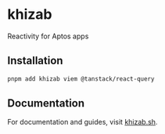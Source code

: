# khizab

Reactivity for Aptos apps

## Installation

```bash
pnpm add khizab viem @tanstack/react-query
```

## Documentation

For documentation and guides, visit [khizab.sh](https://khizab.sh).
